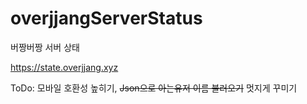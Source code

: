 # overjjangServerStatus
버짱버짱 서버 상태

https://state.overjjang.xyz

ToDo: 모바일 호환성 높히기,
~~Json으로 아는유저 이름 불러오기~~
멋지게 꾸미기